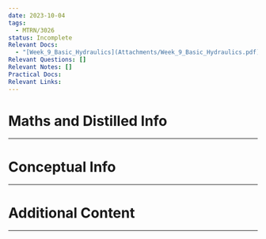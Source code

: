 ```yaml
---
date: 2023-10-04
tags:
  - MTRN/3026
status: Incomplete
Relevant Docs:
  - "[Week_9_Basic_Hydraulics](Attachments/Week_9_Basic_Hydraulics.pdf)"
Relevant Questions: []
Relevant Notes: []
Practical Docs: 
Relevant Links:
---
```


# Maths and Distilled Info
---



# Conceptual Info
---



# Additional Content
---
